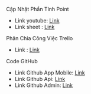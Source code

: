 Cập Nhật Phần Tính Point
  - Link youtube: [Link](https://youtu.be/jay1FaSn_g0)
  - Link sheet : [Link](https://docs.google.com/spreadsheets/d/1WIT9MR4138otCvEWL-QSHcqdYxvoa91XFygVIaH0OCk/edit?usp=sharing)



 Phân Chia Công Việc Trello
     
   - Link : [Link](https://trello.com/invite/b/ScwEuP72/ATTIe4b45455d0341b5cc8861b9a739d7f0e9415DE14/aglienhom7md18302trello)


Code GitHub
  - Link Github App Mobile: [Link](https://github.com/nqmgaming/shose-shop)
  - Link Github Api: [Link](https://github.com/nqmgaming/shoes-shop-api)
  - Link Github Admin:  [Link](https://github.com/nqmgaming/ShoesShopAdmin)
